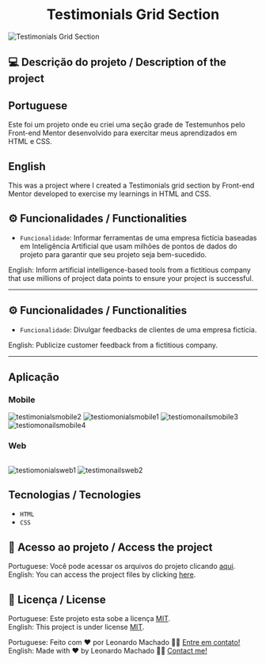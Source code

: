 <h1 align="center">Testimonials Grid Section</h1>

<img src="https://user-images.githubusercontent.com/74615811/177013283-40c5a709-6490-4f2b-86b6-38cc5b81ce49.png" alt="Testimonials Grid Section">

## 💻 Descrição do projeto / Description of the project

<h2>Portuguese</h2>  Este foi um projeto onde eu criei uma seção grade de Testemunhos pelo Front-end Mentor desenvolvido para exercitar meus aprendizados em HTML e CSS. <br>

<h2>English</h2>  This was a project where I created a Testimonials grid section by Front-end Mentor developed to exercise my learnings in HTML and CSS.

## ⚙️ Funcionalidades / Functionalities
- `Funcionalidade`: Informar ferramentas de uma empresa fictícia baseadas em Inteligência Artificial que usam milhões de pontos de dados do projeto para garantir que seu projeto seja bem-sucedido.
        
English: Inform artificial intelligence-based tools from a fictitious company that use millions of project data points to ensure your project is successful.
        
---

## ⚙️ Funcionalidades / Functionalities
- `Funcionalidade`: Divulgar feedbacks de clientes de uma empresa fictícia.
        
English: Publicize customer feedback from a fictitious company.
        
---

## Aplicação

### Mobile

<p align="center">

![testimonialsmobile2](https://user-images.githubusercontent.com/74615811/177013526-09758ced-1d69-4e09-9d18-4ec8515cb508.png)
![testiomonialsmobile1](https://user-images.githubusercontent.com/74615811/177013528-ef41e790-9ee1-4d9a-aa3f-0b02532479ec.png)
![testiomonailsmobile3](https://user-images.githubusercontent.com/74615811/177013535-c80edbcf-61b7-4128-b23b-2a7c01ad03ed.png)
![testiomonailsmobile4](https://user-images.githubusercontent.com/74615811/177013538-ac578c6d-2458-4891-b513-f754ffc0aa13.png)

</p>

### Web

<p align="center" style="display: flex; align-items: flex-start; justify-content: center;">

![testiomonialsweb1](https://user-images.githubusercontent.com/74615811/177013497-522a733a-98f3-42e3-a560-e5ee78ff9d0c.png)
![testimonailsweb2](https://user-images.githubusercontent.com/74615811/177013498-a95f7c8c-cbbd-44dc-b690-1086f7d0bb7e.png)

</p>


 ## Tecnologias / Tecnologies
- ``HTML``
- ``CSS``

## 📁 Acesso ao projeto / Access the project

Portuguese: Você pode acessar os arquivos do projeto clicando [aqui](https://github.com/LeonardoMancilha/Testimonials-Grid-Section/find/main). <br>
English: You can access the project files by clicking [here](https://github.com/LeonardoMancilha/Testimonials-Grid-Section/find/main).

## 📝 Licença / License

Portuguese: Este projeto esta sobe a licença [MIT](./LICENSE). <br>
English: This project is under license [MIT](./LICENSE).

Portuguese: Feito com ❤️ por Leonardo Machado 👋🏽 [Entre em contato!](https://www.linkedin.com/in/leonardomancilha/) <br>
English: Made with ❤️ by Leonardo Machado 👋🏽 [Contact me!](https://www.linkedin.com/in/leonardomancilha/)
